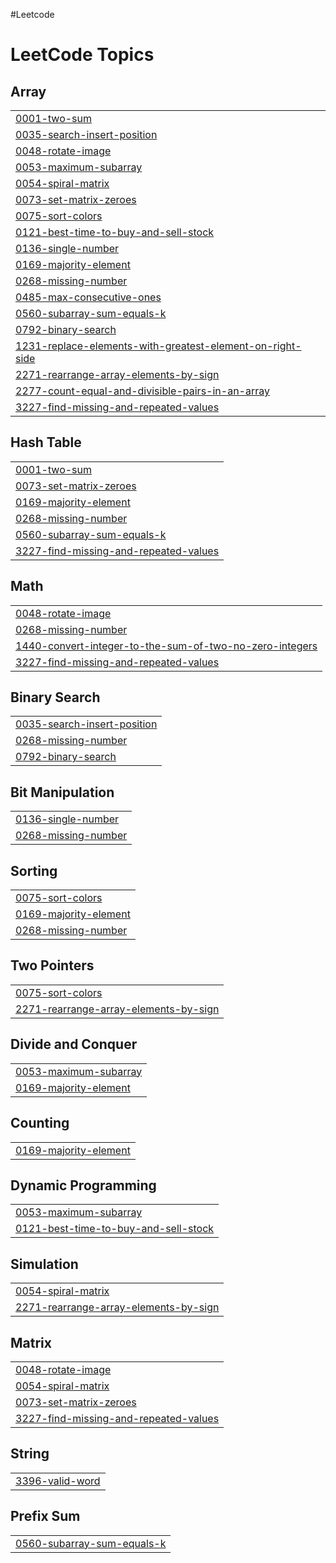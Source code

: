 #Leetcode

<!---LeetCode Topics Start-->
# LeetCode Topics
## Array
|  |
| ------- |
| [0001-two-sum](https://github.com/MohdShayan/DSA/tree/master/0001-two-sum) |
| [0035-search-insert-position](https://github.com/MohdShayan/DSA/tree/master/0035-search-insert-position) |
| [0048-rotate-image](https://github.com/MohdShayan/DSA/tree/master/0048-rotate-image) |
| [0053-maximum-subarray](https://github.com/MohdShayan/DSA/tree/master/0053-maximum-subarray) |
| [0054-spiral-matrix](https://github.com/MohdShayan/DSA/tree/master/0054-spiral-matrix) |
| [0073-set-matrix-zeroes](https://github.com/MohdShayan/DSA/tree/master/0073-set-matrix-zeroes) |
| [0075-sort-colors](https://github.com/MohdShayan/DSA/tree/master/0075-sort-colors) |
| [0121-best-time-to-buy-and-sell-stock](https://github.com/MohdShayan/DSA/tree/master/0121-best-time-to-buy-and-sell-stock) |
| [0136-single-number](https://github.com/MohdShayan/DSA/tree/master/0136-single-number) |
| [0169-majority-element](https://github.com/MohdShayan/DSA/tree/master/0169-majority-element) |
| [0268-missing-number](https://github.com/MohdShayan/DSA/tree/master/0268-missing-number) |
| [0485-max-consecutive-ones](https://github.com/MohdShayan/DSA/tree/master/0485-max-consecutive-ones) |
| [0560-subarray-sum-equals-k](https://github.com/MohdShayan/DSA/tree/master/0560-subarray-sum-equals-k) |
| [0792-binary-search](https://github.com/MohdShayan/DSA/tree/master/0792-binary-search) |
| [1231-replace-elements-with-greatest-element-on-right-side](https://github.com/MohdShayan/DSA/tree/master/1231-replace-elements-with-greatest-element-on-right-side) |
| [2271-rearrange-array-elements-by-sign](https://github.com/MohdShayan/DSA/tree/master/2271-rearrange-array-elements-by-sign) |
| [2277-count-equal-and-divisible-pairs-in-an-array](https://github.com/MohdShayan/DSA/tree/master/2277-count-equal-and-divisible-pairs-in-an-array) |
| [3227-find-missing-and-repeated-values](https://github.com/MohdShayan/DSA/tree/master/3227-find-missing-and-repeated-values) |
## Hash Table
|  |
| ------- |
| [0001-two-sum](https://github.com/MohdShayan/DSA/tree/master/0001-two-sum) |
| [0073-set-matrix-zeroes](https://github.com/MohdShayan/DSA/tree/master/0073-set-matrix-zeroes) |
| [0169-majority-element](https://github.com/MohdShayan/DSA/tree/master/0169-majority-element) |
| [0268-missing-number](https://github.com/MohdShayan/DSA/tree/master/0268-missing-number) |
| [0560-subarray-sum-equals-k](https://github.com/MohdShayan/DSA/tree/master/0560-subarray-sum-equals-k) |
| [3227-find-missing-and-repeated-values](https://github.com/MohdShayan/DSA/tree/master/3227-find-missing-and-repeated-values) |
## Math
|  |
| ------- |
| [0048-rotate-image](https://github.com/MohdShayan/DSA/tree/master/0048-rotate-image) |
| [0268-missing-number](https://github.com/MohdShayan/DSA/tree/master/0268-missing-number) |
| [1440-convert-integer-to-the-sum-of-two-no-zero-integers](https://github.com/MohdShayan/DSA/tree/master/1440-convert-integer-to-the-sum-of-two-no-zero-integers) |
| [3227-find-missing-and-repeated-values](https://github.com/MohdShayan/DSA/tree/master/3227-find-missing-and-repeated-values) |
## Binary Search
|  |
| ------- |
| [0035-search-insert-position](https://github.com/MohdShayan/DSA/tree/master/0035-search-insert-position) |
| [0268-missing-number](https://github.com/MohdShayan/DSA/tree/master/0268-missing-number) |
| [0792-binary-search](https://github.com/MohdShayan/DSA/tree/master/0792-binary-search) |
## Bit Manipulation
|  |
| ------- |
| [0136-single-number](https://github.com/MohdShayan/DSA/tree/master/0136-single-number) |
| [0268-missing-number](https://github.com/MohdShayan/DSA/tree/master/0268-missing-number) |
## Sorting
|  |
| ------- |
| [0075-sort-colors](https://github.com/MohdShayan/DSA/tree/master/0075-sort-colors) |
| [0169-majority-element](https://github.com/MohdShayan/DSA/tree/master/0169-majority-element) |
| [0268-missing-number](https://github.com/MohdShayan/DSA/tree/master/0268-missing-number) |
## Two Pointers
|  |
| ------- |
| [0075-sort-colors](https://github.com/MohdShayan/DSA/tree/master/0075-sort-colors) |
| [2271-rearrange-array-elements-by-sign](https://github.com/MohdShayan/DSA/tree/master/2271-rearrange-array-elements-by-sign) |
## Divide and Conquer
|  |
| ------- |
| [0053-maximum-subarray](https://github.com/MohdShayan/DSA/tree/master/0053-maximum-subarray) |
| [0169-majority-element](https://github.com/MohdShayan/DSA/tree/master/0169-majority-element) |
## Counting
|  |
| ------- |
| [0169-majority-element](https://github.com/MohdShayan/DSA/tree/master/0169-majority-element) |
## Dynamic Programming
|  |
| ------- |
| [0053-maximum-subarray](https://github.com/MohdShayan/DSA/tree/master/0053-maximum-subarray) |
| [0121-best-time-to-buy-and-sell-stock](https://github.com/MohdShayan/DSA/tree/master/0121-best-time-to-buy-and-sell-stock) |
## Simulation
|  |
| ------- |
| [0054-spiral-matrix](https://github.com/MohdShayan/DSA/tree/master/0054-spiral-matrix) |
| [2271-rearrange-array-elements-by-sign](https://github.com/MohdShayan/DSA/tree/master/2271-rearrange-array-elements-by-sign) |
## Matrix
|  |
| ------- |
| [0048-rotate-image](https://github.com/MohdShayan/DSA/tree/master/0048-rotate-image) |
| [0054-spiral-matrix](https://github.com/MohdShayan/DSA/tree/master/0054-spiral-matrix) |
| [0073-set-matrix-zeroes](https://github.com/MohdShayan/DSA/tree/master/0073-set-matrix-zeroes) |
| [3227-find-missing-and-repeated-values](https://github.com/MohdShayan/DSA/tree/master/3227-find-missing-and-repeated-values) |
## String
|  |
| ------- |
| [3396-valid-word](https://github.com/MohdShayan/DSA/tree/master/3396-valid-word) |
## Prefix Sum
|  |
| ------- |
| [0560-subarray-sum-equals-k](https://github.com/MohdShayan/DSA/tree/master/0560-subarray-sum-equals-k) |
<!---LeetCode Topics End-->